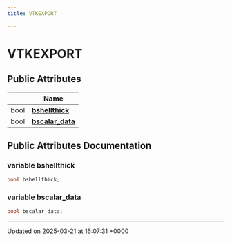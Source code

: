 ```yaml
---
title: VTKEXPORT

---
```


# VTKEXPORT





## Public Attributes

|                | Name           |
| -------------- | -------------- |
| bool | **[bshellthick](../Classes/structVTKEXPORT.md#variable-bshellthick)**  |
| bool | **[bscalar_data](../Classes/structVTKEXPORT.md#variable-bscalar-data)**  |

## Public Attributes Documentation

### variable bshellthick

```cpp
bool bshellthick;
```


### variable bscalar_data

```cpp
bool bscalar_data;
```


-------------------------------

Updated on 2025-03-21 at 16:07:31 +0000